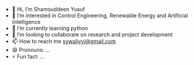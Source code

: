 - 👋 Hi, I’m Shamsuddeen Yusuf
- 👀 I’m interested in Control Engineering, Renewable Energy and Artificial Intelligence
- 🌱 I’m currently learning python
- 💞️ I’m looking to collaborate on research and project development
- 📫 How to reach me sywaliyyi@gmail.com
- 😄 Pronouns: ...
- ⚡ Fun fact: ...

<!---
SyusufWaliyyi/SyusufWaliyyi is a ✨ special ✨ repository because its `README.md` (this file) appears on your GitHub profile.
You can click the Preview link to take a look at your changes.
--->
